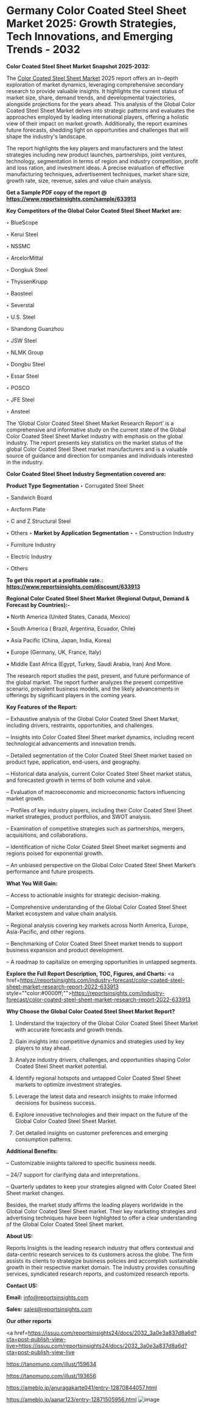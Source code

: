 # Germany Color Coated Steel Sheet Market 2025: Growth Strategies, Tech Innovations, and Emerging Trends - 2032

<strong>Color Coated Steel Sheet Market Snapshot 2025-2032:</strong>

The <a href=https://www.reportsinsights.com/sample/633913>Color Coated Steel Sheet Market</a> 2025 report offers an in-depth exploration of market dynamics, leveraging comprehensive secondary research to provide valuable insights. It highlights the current status of market size, share, demand trends, and developmental trajectories, alongside projections for the years ahead. This analysis of the Global Color Coated Steel Sheet Market delves into strategic patterns and evaluates the approaches employed by leading international players, offering a holistic view of their impact on market growth. Additionally, the report examines future forecasts, shedding light on opportunities and challenges that will shape the industry's landscape.

The report highlights the key players and manufacturers and the latest strategies including new product launches, partnerships, joint ventures, technology, segmentation in terms of region and industry competition, profit and loss ration, and investment ideas. A precise evaluation of effective manufacturing techniques, advertisement techniques, market share size, growth rate, size, revenue, sales and value chain analysis.

<strong>Get a Sample PDF copy of the report @ <a href=https://www.reportsinsights.com/sample/633913 style=color:#0000ff;>https://www.reportsinsights.com/sample/633913</a></strong>

<strong>Key Competitors of the Global Color Coated Steel Sheet Market are:</strong>

‣ BlueScope

‣ Kerui Steel

‣ NSSMC

‣ ArcelorMittal

‣ Dongkuk Steel

‣ ThyssenKrupp

‣ Baosteel

‣ Severstal

‣ U.S. Steel

‣ Shandong Guanzhou

‣ JSW Steel

‣ NLMK Group

‣ Dongbu Steel

‣ Essar Steel

‣ POSCO

‣ JFE Steel

‣ Ansteel

The ‘Global Color Coated Steel Sheet Market Research Report’ is a comprehensive and informative study on the current state of the Global Color Coated Steel Sheet Market industry with emphasis on the global industry. The report presents key statistics on the market status of the global Color Coated Steel Sheet market manufacturers and is a valuable source of guidance and direction for companies and individuals interested in the industry.

<strong>Color Coated Steel Sheet Industry Segmentation covered are:</strong>

<strong>Product Type Segmentation</strong>
‣
Corrugated Steel Sheet

‣ Sandwich Board

‣ Arcform Plate

‣ C and Z Structural Steel

‣ Others
‣ 
<strong>Market by Application Segmentation</strong>
‣
‣  Construction Industry

‣ Furniture Industry

‣ Electric Industry

‣ Others

<strong>To get this report at a profitable rate.: <a href=https://www.reportsinsights.com/discount/633913 style=color:#0000ff;>https://www.reportsinsights.com/discount/633913</a></strong>

<strong>Regional Color Coated Steel Sheet Market (Regional Output, Demand &amp; Forecast by Countries):-</strong>

• North America (United States, Canada, Mexico)

• South America ( Brazil, Argentina, Ecuador, Chile)

• Asia Pacific (China, Japan, India, Korea)

• Europe (Germany, UK, France, Italy)

• Middle East Africa (Egypt, Turkey, Saudi Arabia, Iran) And More.

The research report studies the past, present, and future performance of the global market. The report further analyzes the present competitive scenario, prevalent business models, and the likely advancements in offerings by significant players in the coming years.

<strong>Key Features of the Report:</strong>

– Exhaustive analysis of the Global Color Coated Steel Sheet Market, including drivers, restraints, opportunities, and challenges.

– Insights into Color Coated Steel Sheet market dynamics, including recent technological advancements and innovation trends.

– Detailed segmentation of the Color Coated Steel Sheet market based on product type, application, end-users, and geography.

– Historical data analysis, current Color Coated Steel Sheet market status, and forecasted growth in terms of both volume and value.

– Evaluation of macroeconomic and microeconomic factors influencing market growth.

– Profiles of key industry players, including their Color Coated Steel Sheet market strategies, product portfolios, and SWOT analysis.

– Examination of competitive strategies such as partnerships, mergers, acquisitions, and collaborations.

– Identification of niche Color Coated Steel Sheet market segments and regions poised for exponential growth.

– An unbiased perspective on the Global Color Coated Steel Sheet Market’s performance and future prospects.

<strong>What You Will Gain:</strong>

– Access to actionable insights for strategic decision-making.

– Comprehensive understanding of the Global Color Coated Steel Sheet Market ecosystem and value chain analysis.

– Regional analysis covering key markets across North America, Europe, Asia-Pacific, and other regions.

– Benchmarking of Color Coated Steel Sheet market trends to support business expansion and product development.

– A roadmap to capitalize on emerging opportunities in untapped segments.

<strong>Explore the Full Report Description, TOC, Figures, and Charts:</strong>
<a href=https://reportsinsights.com/industry-forecast/color-coated-steel-sheet-market-research-report-2022-633913 style=""color:#0000ff;"">https://reportsinsights.com/industry-forecast/color-coated-steel-sheet-market-research-report-2022-633913</a>

<strong>Why Choose the Global Color Coated Steel Sheet Market Report?</strong>

1. Understand the trajectory of the Global Color Coated Steel Sheet Market with accurate forecasts and growth trends.

2. Gain insights into competitive dynamics and strategies used by key players to stay ahead.

3. Analyze industry drivers, challenges, and opportunities shaping Color Coated Steel Sheet market potential.

4. Identify regional hotspots and untapped Color Coated Steel Sheet markets to optimize investment strategies.

5. Leverage the latest data and research insights to make informed decisions for business success.

6. Explore innovative technologies and their impact on the future of the Global Color Coated Steel Sheet Market.

7. Get detailed insights on customer preferences and emerging consumption patterns.

<strong>Additional Benefits:</strong>

– Customizable insights tailored to specific business needs.

– 24/7 support for clarifying data and interpretations.

– Quarterly updates to keep your strategies aligned with Color Coated Steel Sheet market changes.

Besides, the market study affirms the leading players worldwide in the Global Color Coated Steel Sheet market. Their key marketing strategies and advertising techniques have been highlighted to offer a clear understanding of the Global Color Coated Steel Sheet market.

<strong><strong>About US</strong>:</strong>

Reports Insights is the leading research industry that offers contextual and data-centric research services to its customers across the globe. The firm assists its clients to strategize business policies and accomplish sustainable growth in their respective market domain. The industry provides consulting services, syndicated research reports, and customized research reports.

<strong>Contact US:</strong>

<p class=><b>Email:</b> <a href=mailto:info@reportsinsights.com>info@reportsinsights.com</a></p>
<p class=><b>Sales:</b> <a href=mailto:sales@reportsinsights.com>sales@reportsinsights.com</a></p>

<strong>Our other reports</strong>

<a href=https://issuu.com/reportsinsights24/docs/2032_3a0e3a837d8a6d?cta=post-publish-view-live>https://issuu.com/reportsinsights24/docs/2032_3a0e3a837d8a6d?cta=post-publish-view-live</a>

<a href=https://tanomuno.com/illust/159634>https://tanomuno.com/illust/159634</a>

<a href=https://tanomuno.com/illust/193656>https://tanomuno.com/illust/193656</a>

<a href=https://ameblo.jp/anuragakarte041/entry-12870844057.html>https://ameblo.jp/anuragakarte041/entry-12870844057.html</a>

<a href=https://ameblo.jp/aanar123/entry-12871505956.html>https://ameblo.jp/aanar123/entry-12871505956.html</a>
![image](https://github.com/user-attachments/assets/b52ed2f2-4c64-4b35-81b7-4228e9153ece)
